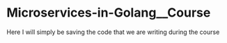 # Microservices-in-Golang__Course
Here I will simply be saving the code that we are writing during the course
